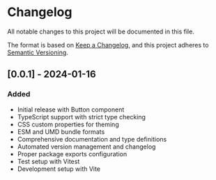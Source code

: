 # Changelog

All notable changes to this project will be documented in this file.

The format is based on [Keep a Changelog](https://keepachangelog.com/en/1.0.0/),
and this project adheres to [Semantic Versioning](https://semver.org/spec/v2.0.0.html).

## [0.0.1] - 2024-01-16

### Added
- Initial release with Button component
- TypeScript support with strict type checking
- CSS custom properties for theming
- ESM and UMD bundle formats
- Comprehensive documentation and type definitions
- Automated version management and changelog
- Proper package exports configuration
- Test setup with Vitest
- Development setup with Vite